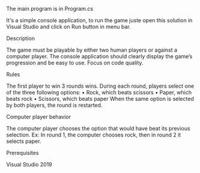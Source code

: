 ﻿The main program is in Program.cs

It's a simple console application, to run the game juste open this solution in Visual Studio and click on Run button in menu bar.

Description

The game must be playable by either two human players or against a computer player.
The console application should clearly display the game’s progression and be easy to use.
Focus on code quality.

Rules

The first player to win 3 rounds wins.
During each round, players select one of the three following options:
• Rock, which beats scissors
• Paper, which beats rock
• Scissors, which beats paper
When the same option is selected by both players, the round is restarted.

Computer player behavior

The computer player chooses the option that would have beat its previous selection.
Ex: In round 1, the computer chooses rock, then in round 2 it selects paper.

Prerequisites

Visual Studio 2019


